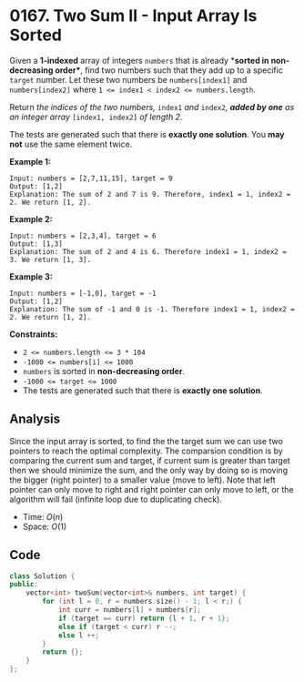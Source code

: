 # 0167. Two Sum II - Input Array Is Sorted

Given a **1-indexed** array of integers `numbers` that is already ***sorted in non-decreasing order\***, find two numbers such that they add up to a specific `target` number. Let these two numbers be `numbers[index1]` and `numbers[index2]` where `1 <= index1 < index2 <= numbers.length`.

Return *the indices of the two numbers,* `index1` *and* `index2`*, **added by one** as an integer array* `[index1, index2]` *of length 2.*

The tests are generated such that there is **exactly one solution**. You **may not** use the same element twice.

 

**Example 1:**

```
Input: numbers = [2,7,11,15], target = 9
Output: [1,2]
Explanation: The sum of 2 and 7 is 9. Therefore, index1 = 1, index2 = 2. We return [1, 2].
```

**Example 2:**

```
Input: numbers = [2,3,4], target = 6
Output: [1,3]
Explanation: The sum of 2 and 4 is 6. Therefore index1 = 1, index2 = 3. We return [1, 3].
```

**Example 3:**

```
Input: numbers = [-1,0], target = -1
Output: [1,2]
Explanation: The sum of -1 and 0 is -1. Therefore index1 = 1, index2 = 2. We return [1, 2].
```

 

**Constraints:**

- `2 <= numbers.length <= 3 * 104`
- `-1000 <= numbers[i] <= 1000`
- `numbers` is sorted in **non-decreasing order**.
- `-1000 <= target <= 1000`
- The tests are generated such that there is **exactly one solution**.

## Analysis

Since the input array is sorted, to find the the target sum we can use two pointers to reach the optimal complexity. The comparsion condition is by comparing the current sum and target, if current sum is greater than target then we should minimize the sum, and the only way by doing so is moving the bigger (right pointer) to a smaller value (move to left). Note that left pointer can only move to right and right pointer can only move to left, or the algorithm will fail (infinite loop due to duplicating check).

* Time: $O(n)$
* Space: $O(1)$

## Code

```c++
class Solution {
public:
    vector<int> twoSum(vector<int>& numbers, int target) {
        for (int l = 0, r = numbers.size() - 1; l < r;) {
            int curr = numbers[l] + numbers[r];
            if (target == curr) return {l + 1, r + 1};
            else if (target < curr) r --;
            else l ++;
        }
        return {};
    }
};
```

